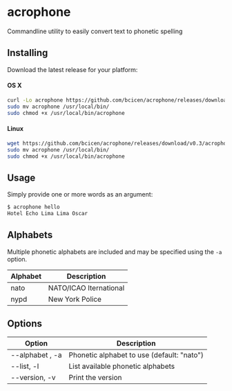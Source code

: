 # acrophone

Commandline utility to easily convert text to phonetic spelling

## Installing

Download the latest release for your platform:

#### OS X

```bash
curl -Lo acrophone https://github.com/bcicen/acrophone/releases/download/v0.3/acrophone-0.3-darwin-amd64
sudo mv acrophone /usr/local/bin/
sudo chmod +x /usr/local/bin/acrophone
```

#### Linux

```bash
wget https://github.com/bcicen/acrophone/releases/download/v0.3/acrophone-0.3-linux-amd64 -O acrophone
sudo mv acrophone /usr/local/bin/
sudo chmod +x /usr/local/bin/acrophone
```

## Usage

Simply provide one or more words as an argument:
```bash
$ acrophone hello
Hotel Echo Lima Lima Oscar
```

## Alphabets

Multiple phonetic alphabets are included and may be specified using the `-a` option.

Alphabet | Description
--- | ---
nato | NATO/ICAO Iternational
nypd | New York Police

## Options

Option | Description
--- | ---
--alphabet <value>, -a <value> |  Phonetic alphabet to use (default: "nato")
--list, -l | List available phonetic alphabets
--version, -v | Print the version
